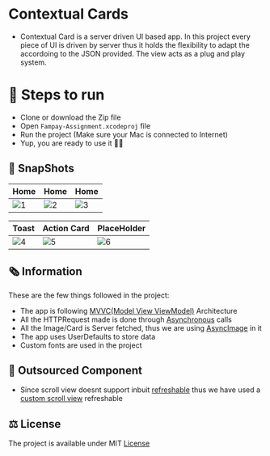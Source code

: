 # Contextual Cards

* Contextual Card is a server driven UI based app. In this project every piece of UI is driven by server thus it holds the flexibility to adapt the accordoing to the JSON provided. The view acts as a plug and play system.

# 📲 Steps to run 
* Clone or download the Zip file
* Open ```Fampay-Assignment.xcodeproj``` file 
* Run the project (Make sure your Mac is connected to Internet) 
* Yup, you are ready to use it ✌🏻

## 📸 SnapShots

| Home | Home | Home |
| -- | -- | -- | 
| ![1](https://user-images.githubusercontent.com/56252259/182019769-5492c9a1-f9d7-4430-824c-8c11b2744f62.png) | ![2](https://user-images.githubusercontent.com/56252259/182019789-87002310-a064-48f6-96a3-ee3cd598ad3f.png) | ![3](https://user-images.githubusercontent.com/56252259/182019798-82945e8b-a3e6-46b8-9991-bc710f75eafe.png) |

| Toast | Action Card | PlaceHolder |
| -- | -- | -- | 
| ![4](https://user-images.githubusercontent.com/56252259/182019818-231f1686-47ce-4534-95d9-0c42b890e4cc.png) | ![5](https://user-images.githubusercontent.com/56252259/182019849-675c19b1-644b-4394-a373-27b59fcfa4ea.png) | ![6](https://user-images.githubusercontent.com/56252259/182019865-cc546ddd-fc35-4493-ad8f-7be16d4297b6.png) |



## 🗞 Information

These are the few things followed in the project:
* The app is following [MVVC(Model View ViewModel)](https://www.hackingwithswift.com/books/ios-swiftui/introducing-mvvm-into-your-swiftui-project) Architecture
* All the HTTPRequest made is done through [Asynchronous](https://www.raywenderlich.com/25013447-async-await-in-swiftui) calls
* All the Image/Card is Server fetched, thus we are using [AsyncImage](https://developer.apple.com/documentation/swiftui/asyncimage) in it
* The app uses UserDefaults to store data
* Custom fonts are used in the project

## 🧰 Outsourced Component

* Since scroll view doesnt support inbuit [refreshable](https://developer.apple.com/documentation/swiftui/label/refreshable(action:)) thus we have used a [custom scroll view](https://stackoverflow.com/a/65100922/13105622) refreshable

## ⚖️ License
The project is available under MIT [License](https://github.com/gokulnair2001/Fampay-Assignment/blob/main/License)
